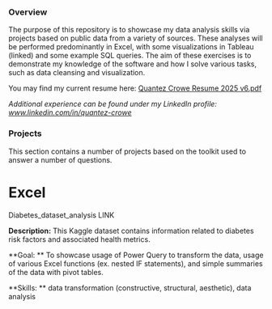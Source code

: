 ### Overview
The purpose of this repository is to showcase my data analysis skills via projects based on public data from a variety of sources. These analyses will be performed predominantly in Excel, with some visualizations in Tableau (linked) and some example SQL queries. The aim of these exercises is to demonstrate my knowledge of the software and how I solve various tasks, such as data cleansing and visualization.

You may find my current resume here: [Quantez Crowe Resume 2025 v6.pdf](https://github.com/quantez-crowe/Resume/blob/a2b9037b6c7c133428dffc093d2347cfb832d3d2/Quantez%20Crowe%20Resume%202025%20v6.pdf) 

_Additional experience can be found under my LinkedIn profile: www.linkedin.com/in/quantez-crowe_



### Projects
This section contains a number of projects based on the toolkit used to answer a number of questions.

# Excel
Diabetes_dataset_analysis
LINK

**Description:**  This Kaggle dataset contains information related to diabetes risk factors and associated health metrics.

**Goal: ** To showcase usage of Power Query to transform the data, usage of various Excel functions (ex. nested IF statements), and simple summaries of the data with pivot tables.

**Skills: ** data transformation (constructive, structural, aesthetic), data analysis

